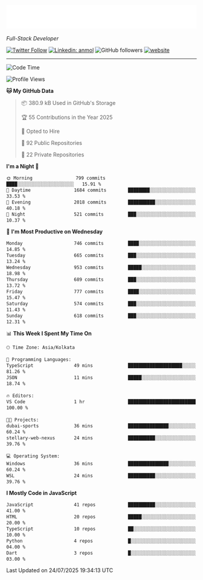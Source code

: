 <!-- START:readme-typing -->
<img src="readme-typing.svg" />
<!-- END:readme-typing -->

<p><em>Full-Stack Developer</em></p>

[![Twitter Follow](https://img.shields.io/twitter/follow/tonalmathew?style=flat)](https://twitter.com/intent/follow?screen_name=tonalmathew)
[![Linkedin: anmol](https://img.shields.io/badge/tonal-mathew?style=flat-square&logo=Linkedin&logoColor=white&link=https://www.linkedin.com/in/tonal-mathew/)](https://www.linkedin.com/in/tonal-mathew/)
![GitHub followers](https://img.shields.io/github/followers/tonalmathew?label=Follow&style=social)
[![website](https://img.shields.io/badge/Website-46a2f1.svg?&style=flat-square&logo=Google-Chrome&logoColor=white&link=http://tonalmathew.github.io/)](http://tonalmathew.github.io/)

---
<!--START_SECTION:waka-->
![Code Time](http://img.shields.io/badge/Code%20Time-1%2C536%20hrs%2033%20mins-blue)

![Profile Views](http://img.shields.io/badge/Profile%20Views-0-blue)

**🐱 My GitHub Data** 

> 📦 380.9 kB Used in GitHub's Storage 
 > 
> 🏆 55 Contributions in the Year 2025
 > 
> 💼 Opted to Hire
 > 
> 📜 92 Public Repositories 
 > 
> 🔑 22 Private Repositories 
 > 
**I'm a Night 🦉** 

```text
🌞 Morning                799 commits         ████░░░░░░░░░░░░░░░░░░░░░   15.91 % 
🌆 Daytime                1684 commits        ████████░░░░░░░░░░░░░░░░░   33.53 % 
🌃 Evening                2018 commits        ██████████░░░░░░░░░░░░░░░   40.18 % 
🌙 Night                  521 commits         ███░░░░░░░░░░░░░░░░░░░░░░   10.37 % 
```
📅 **I'm Most Productive on Wednesday** 

```text
Monday                   746 commits         ████░░░░░░░░░░░░░░░░░░░░░   14.85 % 
Tuesday                  665 commits         ███░░░░░░░░░░░░░░░░░░░░░░   13.24 % 
Wednesday                953 commits         █████░░░░░░░░░░░░░░░░░░░░   18.98 % 
Thursday                 689 commits         ███░░░░░░░░░░░░░░░░░░░░░░   13.72 % 
Friday                   777 commits         ████░░░░░░░░░░░░░░░░░░░░░   15.47 % 
Saturday                 574 commits         ███░░░░░░░░░░░░░░░░░░░░░░   11.43 % 
Sunday                   618 commits         ███░░░░░░░░░░░░░░░░░░░░░░   12.31 % 
```


📊 **This Week I Spent My Time On** 

```text
🕑︎ Time Zone: Asia/Kolkata

💬 Programming Languages: 
TypeScript               49 mins             ████████████████████░░░░░   81.26 % 
JSON                     11 mins             █████░░░░░░░░░░░░░░░░░░░░   18.74 % 

🔥 Editors: 
VS Code                  1 hr                █████████████████████████   100.00 % 

🐱‍💻 Projects: 
dubai-sports             36 mins             ███████████████░░░░░░░░░░   60.24 % 
stellary-web-nexus       24 mins             ██████████░░░░░░░░░░░░░░░   39.76 % 

💻 Operating System: 
Windows                  36 mins             ███████████████░░░░░░░░░░   60.24 % 
WSL                      24 mins             ██████████░░░░░░░░░░░░░░░   39.76 % 
```

**I Mostly Code in JavaScript** 

```text
JavaScript               41 repos            ██████████░░░░░░░░░░░░░░░   41.00 % 
HTML                     20 repos            █████░░░░░░░░░░░░░░░░░░░░   20.00 % 
TypeScript               10 repos            ██░░░░░░░░░░░░░░░░░░░░░░░   10.00 % 
Python                   4 repos             █░░░░░░░░░░░░░░░░░░░░░░░░   04.00 % 
Dart                     3 repos             █░░░░░░░░░░░░░░░░░░░░░░░░   03.00 % 
```




 Last Updated on 24/07/2025 19:34:13 UTC
<!--END_SECTION:waka-->
